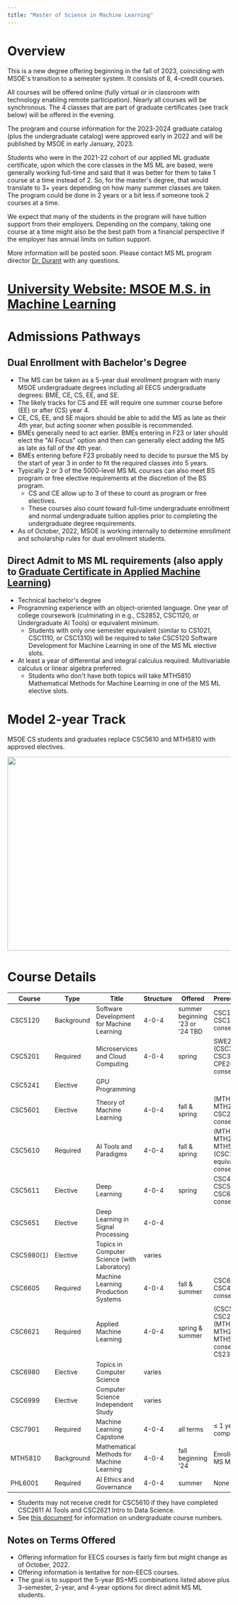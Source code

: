 ```yaml
---
title: "Master of Science in Machine Learning"
---
```


# Overview

This is a new degree offering beginning in the fall of 2023, coinciding with MSOE's transition to a semester system. It consists of 8, 4-credit courses.

All courses will be offered online (fully virtual or in classroom with technology enabling remote participation). Nearly all courses will be synchronous. The 4 classes that are part of graduate certificates (see track below) will be offered in the evening.

The program and course information for the 2023-2024 graduate catalog (plus the undergraduate catalog) were approved early in 2022 and will be published by MSOE in early January, 2023.

Students who were in the 2021-22 cohort of our applied ML graduate certificate, upon which the core classes in the MS ML are based, were generally working full-time and said that it was better for them to take 1 course at a time instead of 2. So, for the master's degree, that would translate to 3+ years depending on how many summer classes are taken. The program could be done in 2 years or a bit less if someone took 2 courses at a time.

We expect that many of the students in the program will have tuition support from their employers. Depending on the company, taking one course at a time might also be the best path from a financial perspective if the employer has annual limits on tuition support.

More information will be posted soon. Please contact MS ML program director [Dr. Durant](/) with any questions.

# [University Website: MSOE M.S. in Machine Learning](https://www.msoe.edu/academics/graduate-degrees/m-s-in-in-machine-learning/)

# Admissions Pathways

## Dual Enrollment with Bachelor's Degree
* The MS can be taken as a 5-year dual enrollment program with many MSOE undergraduate degrees including all EECS undergraduate degrees: BME, CE, CS, EE, and SE.
* The likely tracks for CS and EE will require one summer course before (EE) or after (CS) year 4.
* CE, CS, EE, and SE majors should be able to add the MS as late as their 4th year, but acting sooner when possible is recommended.
* BMEs generally need to act earlier. BMEs entering in F23 or later should elect the "AI Focus" option and then can generally elect adding the MS as late as fall of the 4th year.
* BMEs entering before F23 probably need to decide to pursue the MS by the start of year 3 in order to fit the required classes into 5 years.
* Typically 2 or 3 of the 5000-level MS ML courses can also meet BS program or free elective requirements at the discretion of the BS program.
  * CS and CE allow up to 3 of these to count as program or free electives.
  * These courses also count toward full-time undergraduate enrollment and normal undergraduate tuition applies prior to completing the undergraduate degree requirements.
* As of October, 2022, MSOE is working internally to determine enrollment and scholarship rules for dual enrollment students.

## Direct Admit to MS ML requirements (also apply to [Graduate Certificate in Applied Machine Learning](https://onlineinfo.msoe.edu/machine-learning-certificate/))

* Technical bachelor's degree
* Programming experience with an object-oriented language. One year of college coursework (culminating in e.g., CS2852, CSC1120, or Undergraduate AI Tools) or equivalent minimum.
  * Students with only one semester equivalent (similar to CS1021, CSC1110, or CSC1310) will be required to take CSC5120 Software Development for Machine Learning in one of the MS ML elective slots.
* At least a year of differential and integral calculus required. Multivariable calculus or linear algebra preferred.
  * Students who don't have both topics will take MTH5810 Mathematical Methods for Machine Learning in one of the MS ML elective slots.

# Model 2-year Track

MSOE CS students and graduates replace CSC5610 and MTH5810 with approved electives.

<img src="msml-2y-1x.png" width="761" height="437" border="0" srcset="msml-2y-1x.png 1x, msml-2y-2x.png 2x, msml-2y-4x.png 4x"/>

# Course Details

Course | Type | Title | Structure | Offered | Prerequisites
-- | -- | -- | -- | -- | --
CSC5120 | Background | Software Development for Machine Learning | 4-0-4 | summer beginning '23 or '24 TBD | CSC1110 &#124; CSC1310 &#124; consent
CSC5201 | Required | Microservices and Cloud Computing | 4-0-4 | spring | SWE2710 &#124; (CSC3320 &amp; CSC3210) &#124; CPE2600 &#124; consent &#124; …
CSC5241 | Elective | GPU Programming |
CSC5601 | Elective | Theory of Machine Learning | 4-0-4 | fall &amp; spring | (MTH2130 &amp; MTH2340 &amp; CSC2610) &#124; consent
CSC5610 | Required | AI Tools and Paradigms | 4-0-4 | fall &amp; spring | (MTH2130 &#124; MTH2340 &#124; MTH5810) &amp; (CSC1120 &#124; equivalent) &#124; consent
CSC5611 | Elective | Deep Learning | 4-0-4 | spring | CSC4601 &#124; CSC5601 &#124; CSC6621 &#124; consent
CSC5651 | Elective | Deep Learning in Signal Processing | 4-0-4 |
CSC5980(1) | Elective | Topics in Computer Science (with Laboratory) | varies
CSC6605 | Required | Machine Learning Production Systems | 4-0-4 | fall &amp; summer | CSC6621 &#124; CSC4601 &#124; consent
CSC6621 | Required | Applied Machine Learning | 4-0-4 | spring &amp; summer | (CSC5610 &#124; CSC2621) &amp; (MTH2130 &#124; MTH2340 &#124; MTH5810) &#124; consent &#124; CS2300
CSC6980 | Elective | Topics in Computer Science | varies
CSC6999 | Elective | Computer Science Independent Study | varies
CSC7901 | Required | Machine Learning Capstone | 4-0-4 | all terms | ≤ 1 year to completion
MTH5810 | Background | Mathematical Methods for Machine Learning | 4-0-4 | fall beginning '24 | Enrolled in MS ML
PHL6001 | Required | AI Ethics and Governance | 4-0-4 | summer | None

* Students may not receive credit for CSC5610 if they have completed CSC2611 AI Tools and CSC2621 Intro to Data Science.
* See [this document](semester-transition-ref.html) for information on undergraduate course numbers.

## Notes on Terms Offered

* Offering information for EECS courses is fairly firm but might change as of October, 2022.
* Offering information is tentative for non-EECS courses.
* The goal is to support the 5-year BS+MS combinations listed above plus 3-semester, 2-year, and 4-year options for direct admit MS ML students.

